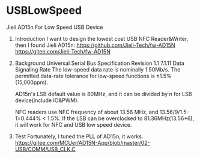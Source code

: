# USBLowSpeed
Jieli AD15n For Low Speed USB Device 

1. Introduction
I want to design the lowest cost USB NFC Reader&Writer, then I found Jieli AD15n:
https://github.com/Jieli-Tech/fw-AD15N
https://gitee.com/Jieli-Tech/fw-AD15N

2. Background
Universal Serial Bus Specification Revision 1.1
7.1.11 Data Signaling Rate
The low-speed data rate is nominally 1.50Mb/s. The permitted data-rate tolerance for low-speed functions is ±1.5% (15,000ppm).

      AD15n's LSB default value is 80MHz, and it can be divided by n for LSB device(include IO&PWM).

      NFC readers use NFC frequency of about 13.56 MHz, and 13.56/9/1.5-1=0.444% < 1.5%.
      If the LSB can be overclocked to 81.36MHz(13.56*6), it will work for NFC and USB low speed device.

3. Test
Fortunately, I tuned the PLL of AD15n, it works.
https://gitee.com/MCUer/AD15N-App/blob/master/02-USB/COMM/USB_CLK.C
